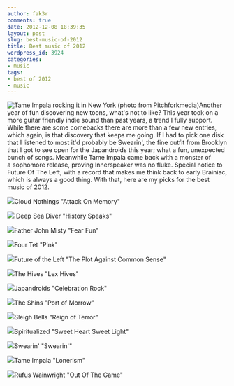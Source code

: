```yaml
---
author: fak3r
comments: true
date: 2012-12-08 18:39:35
layout: post
slug: best-music-of-2012
title: Best music of 2012
wordpress_id: 3924
categories:
- music
tags:
- best of 2012
- music
---
```


![Tame Impala rocking it in New York (photo from Pitchforkmedia)](https://cdn3.pitchfork.com/news/47431/f25e0a8f.jpg)Another year of fun discovering new toons, what's not to like? This year took on a more guitar friendly indie sound than past years, a trend I fully support. While there are some comebacks there are more than a few new entries, which again, is that discovery that keeps me going. If I had to pick one disk that I listened to most it'd probably be Swearin', the fine outfit from Brooklyn that I got to see open for the Japandroids this year; what a fun, unexpected bunch of songs. Meanwhile Tame Impala came back with a monster of a sophomore release, proving Innerspeaker was no fluke. Special notice to Future Of The Left, with a record that makes me think back to early Brainiac, which is always a good thing. With that, here are my picks for the best music of 2012.<!-- more --> 

![](https://ecx.images-amazon.com/images/I/41m4kcHGSTL._SL500_AA300_.jpg)Cloud Nothings "Attack On Memory"









![](https://images-na.ssl-images-amazon.com/images/I/61dxr3go1CL._SL500_AA280_.jpg) Deep Sea Diver "History Speaks"









![](https://images-na.ssl-images-amazon.com/images/I/61e91iM3T%2BL._SS500_.jpg)Father John Misty "Fear Fun"









![](https://images-na.ssl-images-amazon.com/images/I/61nhZVUGvBL._SL500_AA280_.jpg)Four Tet "Pink"









![](https://images-na.ssl-images-amazon.com/images/I/51KPa8i%2Bn5L._SL500_AA300_.jpg)Future of the Left "The Plot Against Common Sense"









![](https://images-na.ssl-images-amazon.com/images/I/515HQFeDCLL._SL500_AA300_.jpg)The Hives "Lex Hives"









![](https://images-na.ssl-images-amazon.com/images/I/41pAO9oS0gL._SL500_AA300_.jpg)Japandroids "Celebration Rock"










![](https://ecx.images-amazon.com/images/I/61GW-YzRsaL._SL500_AA300_.jpg)The Shins "Port of Morrow"









![](https://images-na.ssl-images-amazon.com/images/I/51QlxWR8z3L._SL500_AA300_.jpg)Sleigh Bells "Reign of Terror"









![](https://images-na.ssl-images-amazon.com/images/I/41pmqG5ZMcL._SL500_AA300_.jpg)Spiritualized "Sweet Heart Sweet Light"









![](https://images-na.ssl-images-amazon.com/images/I/51WhLcoJNFL._SL500_AA280_.jpg)Swearin' "Swearin'"









![](https://images-na.ssl-images-amazon.com/images/I/61VV-54k0lL._SL500_AA300_.jpg)Tame Impala "Lonerism"









![](https://images-na.ssl-images-amazon.com/images/I/61re40uqB8L._SL500_AA300_.jpg)Rufus Wainwright "Out Of The Game"









